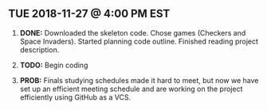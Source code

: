 ## TUE 2018-11-27 @ 4:00 PM EST

1. **DONE:** Downloaded the skeleton code.
             Chose games (Checkers and Space Invaders).
             Started planning code outline.
             Finished reading project description.

2. **TODO:** Begin coding

3. **PROB:** Finals studying schedules made it hard to meet, but now we
             have set up an efficient meeting schedule and are working
             on the project efficiently using GitHub as a VCS.
             
             


